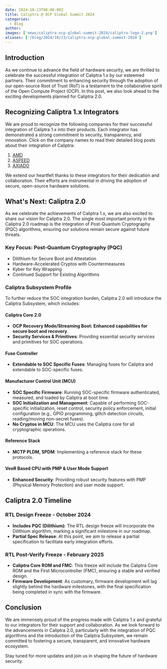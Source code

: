 ```yaml
---
date: 2024-10-13T00:00:00Z
title: Caliptra @ OCP Global Summit 2024
categories:
  - Blog
author:  
images: ['news/caliptra-ocp-global-summit-2024/caliptra-logo-2.png']
aliases: ['/blog/2024/10/13/caliptra-ocp-global-summit-2024']
---
```


## Introduction

As we continue to advance the field of hardware security, we are thrilled to celebrate the successful integration of Caliptra 1.x by our esteemed partners. Their commitment to enhancing security through the adoption of our open-source Root of Trust (RoT) is a testament to the collaborative spirit of the Open Compute Project (OCP). In this post, we also look ahead to the exciting developments planned for Caliptra 2.0.


## Recognizing Caliptra 1.x Integrators

We are proud to recognize the following companies for their successful integration of Caliptra 1.x into their products. Each integrator has demonstrated a strong commitment to security, transparency, and innovation. Click on the company names to read their detailed blog posts about their integration of Caliptra:

1. [AMD](https://community.amd.com/t5/corporate/addressing-security-integrating-project-caliptra-into-amd-s/ba-p/716837)
2. [ASPEED](https://www.aspeedtech.com/news_content/?id=66fe4a60e3e8c86fb9134b0e)
3. [AXIADO](https://axiado.com/axiado-integrates-caliptra-1-0-silicon-root-of-trust-into-its-flagship-tcu-product/)

We extend our heartfelt thanks to these integrators for their dedication and collaboration. Their efforts are instrumental in driving the adoption of secure, open-source hardware solutions.

## What's Next: Caliptra 2.0

As we celebrate the achievements of Caliptra 1.x, we are also excited to share our vision for Caliptra 2.0. The single most important priority in the Caliptra 2.0 roadmap is the integration of Post-Quantum Cryptography (PQC) algorithms, ensuring our solutions remain secure against future threats.

### Key Focus: Post-Quantum Cryptography (PQC)

- Dilithium for Secure Boot and Attestation
- Hardware-Accelerated Cryptos with Countermeasures
- Kyber for Key Wrapping
- Continued Support for Existing Algorithms

### Caliptra Subsystem Profile

To further reduce the SOC integration burden, Caliptra 2.0 will introduce the Caliptra Subsystem, which includes:

#### Caliptra Core 2.0

- **OCP Recovery Mode/Streaming Boot: Enhanced capabilities for secure boot and recovery**.
- **Security Services & Primitives**: Providing essential security services and primitives for SOC operations.

#### Fuse Controller

- **Extendable to SOC Specific Fuses**: Managing fuses for Caliptra and extendable to SOC-specific fuses.

#### Manufacturer Control Unit (MCU)

- **SOC Specific Firmware**: Running SOC-specific firmware authenticated, measured, and loaded by Caliptra at boot time.
- **SOC Initialization and Management**: Capable of performing SOC-specific initialization, reset control, security policy enforcement, initial configuration (e.g., GPIO programming, glitch detection circuits, reading/moving non-secret fuses).
- **No Cryptos in MCU**: The MCU uses the Caliptra core for all cryptographic operations.

#### Reference Stack

- **MCTP PLDM, SPDM**: Implementing a reference stack for these protocols.

#### VeeR Based CPU with PMP & User Mode Support

- **Enhanced Security**: Providing robust security features with PMP (Physical Memory Protection) and user mode support.

## Caliptra 2.0 Timeline

### RTL Design Freeze - October 2024

- **Includes PQC (Dilithium)**: The RTL design freeze will incorporate the Dilithium algorithm, marking a significant milestone in our roadmap.
- **Partial Spec Release**: At this point, we aim to release a partial specification to facilitate early integration efforts.

### RTL Post-Verify Freeze - February 2025

- **Caliptra Core ROM and FMC**: This freeze will include the Caliptra Core ROM and the First Microcontroller (FMC), ensuring a stable and verified design.
- **Firmware Development**: As customary, firmware development will lag slightly behind the hardware milestones, with the final specification being completed in sync with the firmware.

## Conclusion

We are immensely proud of the progress made with Caliptra 1.x and grateful to our integrators for their support and collaboration. As we look forward to the advancements in Caliptra 2.0, particularly with the integration of PQC algorithms and the introduction of the Caliptra Subsystem, we remain committed to fostering a secure, transparent, and innovative hardware ecosystem.

Stay tuned for more updates and join us in shaping the future of hardware security.
